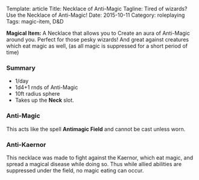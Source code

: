 Template: article
Title: Necklace of Anti-Magic
Tagline: Tired of wizards? Use the Necklace of Anti-Magic!
Date: 2015-10-11
Category: roleplaying
Tags: magic-item, D&D



**Magical Item:** A Necklace that allows you to Create an aura of Anti-Magic around you.
Perfect for those pesky wizards! And great against creatures which eat magic as well, (as all magic is suppressed for a short period of time)


### Summary

  * 1/day
  * 1d4+1 rnds of Anti-Magic
  * 10ft radius sphere
  * Takes up the **Neck** slot.

### Anti-Magic

This acts like the spell **Antimagic Field** and cannot be cast unless worn.


### Anti-Kaernor

This necklace was made to fight against the Kaernor, which eat magic, and spread a magical disease while doing so. Thus while allied abilities are suppressed under the field, no magic eating can occur.
